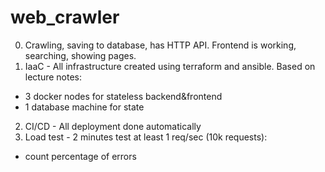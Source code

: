# web_crawler

0. Crawling, saving to database, has HTTP API. Frontend is working, searching, showing pages.
1. IaaC - All infrastructure created using terraform and ansible. Based on lecture notes:
 - 3 docker nodes for stateless backend&frontend
 - 1 database machine for state
2. CI/CD - All deployment done automatically
3. Load test - 2 minutes test at least 1 req/sec (10k requests):
 - count percentage of errors
